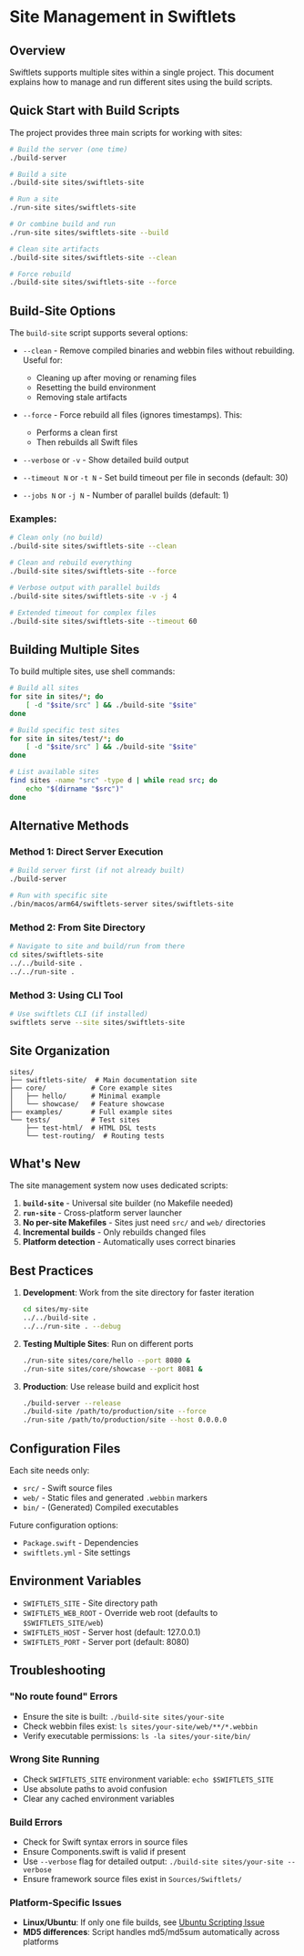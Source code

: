 # Site Management in Swiftlets

## Overview

Swiftlets supports multiple sites within a single project. This document explains how to manage and run different sites using the build scripts.

## Quick Start with Build Scripts

The project provides three main scripts for working with sites:

```bash
# Build the server (one time)
./build-server

# Build a site
./build-site sites/swiftlets-site

# Run a site
./run-site sites/swiftlets-site

# Or combine build and run
./run-site sites/swiftlets-site --build

# Clean site artifacts
./build-site sites/swiftlets-site --clean

# Force rebuild
./build-site sites/swiftlets-site --force
```

## Build-Site Options

The `build-site` script supports several options:

- `--clean` - Remove compiled binaries and webbin files without rebuilding. Useful for:
  - Cleaning up after moving or renaming files
  - Resetting the build environment
  - Removing stale artifacts
  
- `--force` - Force rebuild all files (ignores timestamps). This:
  - Performs a clean first
  - Then rebuilds all Swift files
  
- `--verbose` or `-v` - Show detailed build output

- `--timeout N` or `-t N` - Set build timeout per file in seconds (default: 30)

- `--jobs N` or `-j N` - Number of parallel builds (default: 1)

### Examples:

```bash
# Clean only (no build)
./build-site sites/swiftlets-site --clean

# Clean and rebuild everything
./build-site sites/swiftlets-site --force

# Verbose output with parallel builds
./build-site sites/swiftlets-site -v -j 4

# Extended timeout for complex files
./build-site sites/swiftlets-site --timeout 60
```

## Building Multiple Sites

To build multiple sites, use shell commands:

```bash
# Build all sites
for site in sites/*; do
    [ -d "$site/src" ] && ./build-site "$site"
done

# Build specific test sites
for site in sites/test/*; do
    [ -d "$site/src" ] && ./build-site "$site"
done

# List available sites
find sites -name "src" -type d | while read src; do
    echo "$(dirname "$src")"
done
```

## Alternative Methods

### Method 1: Direct Server Execution
```bash
# Build server first (if not already built)
./build-server

# Run with specific site
./bin/macos/arm64/swiftlets-server sites/swiftlets-site
```

### Method 2: From Site Directory
```bash
# Navigate to site and build/run from there
cd sites/swiftlets-site
../../build-site .
../../run-site .
```

### Method 3: Using CLI Tool
```bash
# Use swiftlets CLI (if installed)
swiftlets serve --site sites/swiftlets-site
```

## Site Organization

```
sites/
├── swiftlets-site/  # Main documentation site
├── core/           # Core example sites
│   ├── hello/      # Minimal example
│   └── showcase/   # Feature showcase
├── examples/       # Full example sites
└── tests/          # Test sites
    ├── test-html/  # HTML DSL tests
    └── test-routing/  # Routing tests
```

## What's New

The site management system now uses dedicated scripts:

1. **`build-site`** - Universal site builder (no Makefile needed)
2. **`run-site`** - Cross-platform server launcher
3. **No per-site Makefiles** - Sites just need `src/` and `web/` directories
4. **Incremental builds** - Only rebuilds changed files
5. **Platform detection** - Automatically uses correct binaries

## Best Practices

1. **Development**: Work from the site directory for faster iteration
   ```bash
   cd sites/my-site
   ../../build-site .
   ../../run-site . --debug
   ```

2. **Testing Multiple Sites**: Run on different ports
   ```bash
   ./run-site sites/core/hello --port 8080 &
   ./run-site sites/core/showcase --port 8081 &
   ```

3. **Production**: Use release build and explicit host
   ```bash
   ./build-server --release
   ./build-site /path/to/production/site --force
   ./run-site /path/to/production/site --host 0.0.0.0
   ```

## Configuration Files

Each site needs only:
- `src/` - Swift source files
- `web/` - Static files and generated `.webbin` markers
- `bin/` - (Generated) Compiled executables

Future configuration options:
- `Package.swift` - Dependencies
- `swiftlets.yml` - Site settings

## Environment Variables

- `SWIFTLETS_SITE` - Site directory path
- `SWIFTLETS_WEB_ROOT` - Override web root (defaults to `$SWIFTLETS_SITE/web`)
- `SWIFTLETS_HOST` - Server host (default: 127.0.0.1)
- `SWIFTLETS_PORT` - Server port (default: 8080)

## Troubleshooting

### "No route found" Errors
- Ensure the site is built: `./build-site sites/your-site`
- Check webbin files exist: `ls sites/your-site/web/**/*.webbin`
- Verify executable permissions: `ls -la sites/your-site/bin/`

### Wrong Site Running
- Check `SWIFTLETS_SITE` environment variable: `echo $SWIFTLETS_SITE`
- Use absolute paths to avoid confusion
- Clear any cached environment variables

### Build Errors
- Check for Swift syntax errors in source files
- Ensure Components.swift is valid if present
- Use `--verbose` flag for detailed output: `./build-site sites/your-site --verbose`
- Ensure framework source files exist in `Sources/Swiftlets/`

### Platform-Specific Issues
- **Linux/Ubuntu**: If only one file builds, see [Ubuntu Scripting Issue](ubuntu-scripting-issue.md)
- **MD5 differences**: Script handles md5/md5sum automatically across platforms